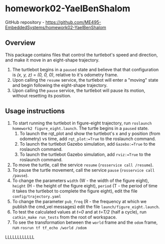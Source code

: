 # homework02-YaelBenShalom
GitHub repository - https://github.com/ME495-EmbeddedSystems/homework02-YaelBenShalom

## Overview
This package contains files that control the turtlebot's speed and direction, and make it move in an eight-shape trajectory.
1. The turtlebot begins in a `paused` state and believe that that configuration is *(x, y, z)* = *(0, 0, 0)*, relative to it's odometry frame.
2. Upon calling the `resume` service, the turtlebot will enter a "moving" state and begin following the eight-shape trajectory.
3. Upon calling the `pause` service, the turtlebot will pause its motion, without resetting its position.

## Usage instructions
1. To start running the turtlebot in figure-eight trajectory, run `roslaunch homework2 figure_eight.launch`. The turtle begins in a `paused` state.
    1. To launch the rqt_plot and show the turtlebot's x and y position (from odometry) vs time, add `rqt_plot:=True` to the roslaunch command.
    2. To launch the turtlebot Gazebo simulation, add `Gazebo:=True` to the roslaunch command.
    3. To launch the turtlebot Gazebo simulation, add `rviz:=True` to the roslaunch command.
2. To move the turtle, call the service `resume` (`rosservice call /resume`).
3. To pause the turtle movement, call the service `pause` (`rosservice call /pause`).
4. To change the parameters `width` (W - the width of the figure eight), `height` (H - the height of the figure eight), `period` (T - the period of time it takes the turtlebot to complete the figure eight), edit the file `config/trajectory.yaml`
5. To change the parameter `pub_freq` (R - the frequency at which we publish the cmd_vel messages) edit the file `launch/figure_eight.launch`.
6. To test the calculated values at *t=0* and at *t=T/2* (half a cycle), run `catkin_make run_tests` from the root of workspace.
7. To see the transformation between the `world` frame and the `odom` frame, run `rosrun tf tf_echo /world /odom`


LLLLLLLLLLLL